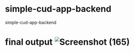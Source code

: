 # simple-cud-app-backend
simple-cud-app-backend


# final output ![Screenshot (165)](https://github.com/user-attachments/assets/cf83e3c8-a1e0-4da3-8967-b795836053b6)
